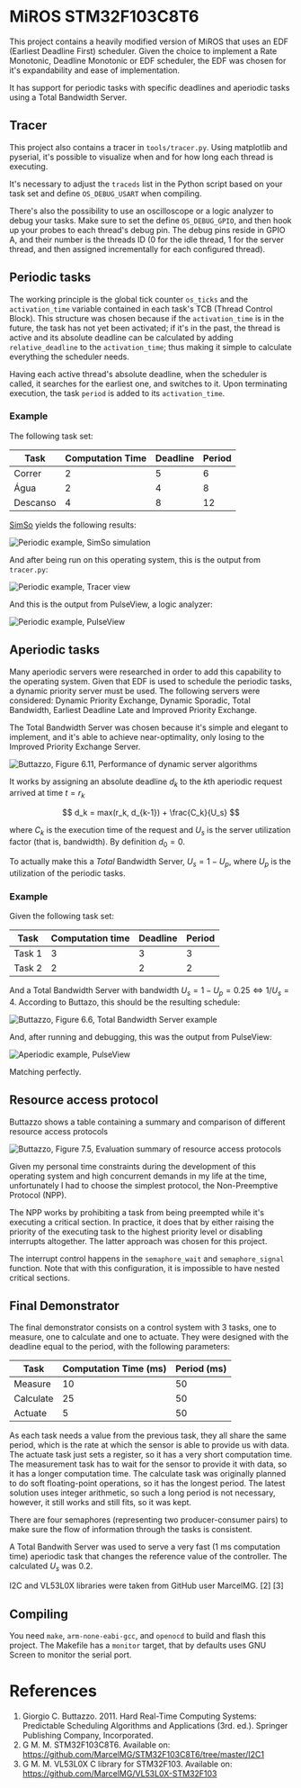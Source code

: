 # MiROS STM32F103C8T6

This project contains a heavily modified version of MiROS that uses an EDF (Earliest Deadline First) scheduler. Given the choice to implement a Rate Monotonic, Deadline Monotonic or EDF scheduler, the EDF was chosen for it's expandability and ease of implementation.

It has support for periodic tasks with specific deadlines and aperiodic tasks using a Total Bandwidth Server.

## Tracer
This project also contains a tracer in `tools/tracer.py`. Using matplotlib and pyserial, it's possible to visualize when and for how long each thread is executing.

It's necessary to adjust the `traceds` list in the Python script based on your task set and  define `OS_DEBUG_USART` when compiling.

There's also the possibility to use an oscilloscope or a logic analyzer to debug your tasks. Make sure to set the define `OS_DEBUG_GPIO`, and then hook up your probes to each thread's debug pin. The debug pins reside in GPIO A, and their number is the threads ID (0 for the idle thread, 1 for the server thread, and then assigned incrementally for each configured thread).

## Periodic tasks

The working principle is the global tick counter `os_ticks` and the `activation_time` variable contained in each task's TCB (Thread Control Block). This structure was chosen because if the `activation_time` is in the future, the task has not yet been activated; if it's in the past, the thread is active and its absolute deadline can be calculated by adding `relative_deadline` to the `activation_time`; thus making it simple to calculate everything the scheduler needs.

Having each active thread's absolute deadline, when the scheduler is called, it searches for the earliest one, and switches to it. Upon terminating execution, the task `period` is added to its `activation_time`.

### Example

The following task set:

|Task    |Computation Time|Deadline|Period|
|--------|----------------|--------|------|
|Correr  |               2|       5|     6|
|Água    |               2|       4|     8|
|Descanso|               4|       8|    12|

[SimSo](https://projects.laas.fr/simso/simso-web) yields the following results:

![Periodic example, SimSo simulation](images/periodic-simso.png)

And after being run on this operating system, this is the output from `tracer.py`:

![Periodic example, Tracer view](images/periodic-tracer.png)

And this is the output from PulseView, a logic analyzer:

![Periodic example, PulseView](images/periodic-pulseview.png)

## Aperiodic tasks

Many aperiodic servers were researched in order to add this capability to the operating system. Given that EDF is used to schedule the periodic tasks, a dynamic priority server must be used. The following servers were considered: Dynamic Priority Exchange, Dynamic Sporadic, Total Bandwidth, Earliest Deadline Late and Improved Priority Exchange.

The Total Bandwidth Server was chosen because it's simple and elegant to implement, and it's able to achieve near-optimality, only losing to the Improved Priority Exchange Server.

![Buttazzo, Figure 6.11, Performance of dynamic server algorithms](images/buttazzo6-12.png)

It works by assigning an absolute deadline $d_k$ to the $k$th aperiodic request arrived at time $t=r_k$

$$ d_k = max(r_k, d_{k-1}) + \frac{C_k}{U_s} $$

where $C_k$ is the execution time of the request and $U_s$ is the server utilization factor (that is, bandwidth). By definition $d_0=0$.

To actually make this a *Total* Bandwidth Server, $U_s=1-U_p$, where $U_p$ is the utilization of the periodic tasks.


### Example

Given the following task set:

|Task  |Computation time|Deadline|Period|
|------|----------------|--------|------|
|Task 1|               3|       3|     3|
|Task 2|               2|       2|     2|

And a Total Bandwidth Server with bandwidth $U_s=1-U_p=0.25 \iff 1/U_s=4$. According to Buttazo, this should be the resulting schedule:

![Buttazzo, Figure 6.6, Total Bandwidth Server example](images/buttazzo6-6.png)

And, after running and debugging, this was the output from PulseView:

![Aperiodic example, PulseView](images/aperiodic-pulseview.png)

Matching perfectly.

## Resource access protocol

Buttazzo shows a table containing a summary and comparison of different resource access protocols

![Buttazzo, Figure 7.5, Evaluation summary of resource access protocols](images/buttazzo7-5.png)

Given my personal time constraints during the development of this operating system and high concurrent demands in my life at the time, unfortunately I had to choose the simplest protocol, the Non-Preemptive Protocol (NPP).

The NPP works by prohibiting a task from being preempted while it's executing a critical section. In practice, it does that by either raising the priority of the executing task to the highest priority level or disabling interrupts altogether. The latter approach was chosen for this project.

The interrupt control happens in the `semaphore_wait` and `semaphore_signal` function. Note that with this configuration, it is impossible to have nested critical sections.

## Final Demonstrator

The final demonstrator consists on a control system with 3 tasks, one to measure, one to calculate and one to actuate. They were designed with the deadline equal to the period, with the following parameters:


|Task     |Computation Time (ms)|Period (ms)|
|---------|---------------------|-----------|
|Measure  |                   10|         50|
|Calculate|                   25|         50|
|Actuate  |                    5|         50|

As each task needs a value from the previous task, they all share the same period, which is the rate at which the sensor is able to provide us with data. The actuate task just sets a register, so it has a very short computation time. The measurement task has to wait for the sensor to provide it with data, so it has a longer computation time. The calculate task was originally planned to do soft floating-point operations, so it has the longest period. The latest solution uses integer arithmetic, so such a long period is not necessary, however, it still works and still fits, so it was kept.

There are four semaphores (representing two producer-consumer pairs) to make sure the flow of information through the tasks is consistent.

A Total Bandwith Server was used to serve a very fast (1 ms computation time) aperiodic task that changes the reference value of the controller. The calculated $U_s$ was $0.2$.

I2C and VL53L0X libraries were taken from GitHub user MarcelMG. [2] [3]

## Compiling

You need `make`, `arm-none-eabi-gcc`, and `openocd` to build and flash this project. The Makefile has a `monitor` target, that by defaults uses GNU Screen to monitor the serial port.

# References

1. Giorgio C. Buttazzo. 2011. Hard Real-Time Computing Systems: Predictable Scheduling Algorithms and Applications (3rd. ed.). Springer Publishing Company, Incorporated.
2. G M. M. STM32F103C8T6. Available on: https://github.com/MarcelMG/STM32F103C8T6/tree/master/I2C1
3. G M. M. VL53L0X C library for STM32F103. Available on: https://github.com/MarcelMG/VL53L0X-STM32F103
